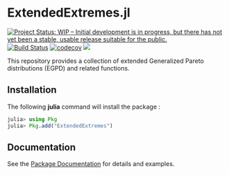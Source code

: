# ExtendedExtremes.jl

[![Project Status: WIP – Initial development is in progress, but there has not yet been a stable, usable release suitable for the public.](https://www.repostatus.org/badges/latest/wip.svg)](https://www.repostatus.org/#wip)
[![Build Status](https://app.travis-ci.com/houton199/ExtendedExtremes.jl.svg?branch=master)](https://app.travis-ci.com/houton199/ExtendedExtremes.jl)
[![codecov](https://codecov.io/gh/houton199/ExtendedExtremes.jl/branch/master/graph/badge.svg?token=7UGVMF0ENE)](https://codecov.io/gh/houton199/ExtendedExtremes.jl)
[![](https://img.shields.io/badge/docs-dev-blue.svg)](https://houton199.github.io/ExtendedExtremes.jl/dev/)

This repository provides a collection of extended Generalized Pareto distributions (EGPD) and related functions. 

## Installation

The following **julia** command will install the package :

```julia
julia> using Pkg
julia> Pkg.add("ExtendedExtremes")
```

## Documentation 

See the [Package Documentation](https://juliaextremes.github.io/ExtendedExtremes.jl/dev/) for details and examples.
